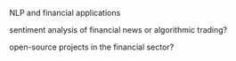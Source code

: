 NLP and financial applications

sentiment analysis of financial news or algorithmic trading?

open-source projects in the financial sector?